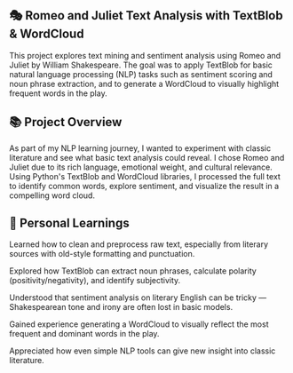 ## 🎭 Romeo and Juliet Text Analysis with TextBlob & WordCloud

This project explores text mining and sentiment analysis using Romeo and Juliet by William Shakespeare. The goal was to apply TextBlob for basic natural language processing (NLP) tasks such as sentiment scoring and noun phrase extraction, and to generate a WordCloud to visually highlight frequent words in the play.

## 📚 Project Overview

As part of my NLP learning journey, I wanted to experiment with classic literature and see what basic text analysis could reveal. I chose Romeo and Juliet due to its rich language, emotional weight, and cultural relevance. Using Python's TextBlob and WordCloud libraries, I processed the full text to identify common words, explore sentiment, and visualize the result in a compelling word cloud.

## 🧠 Personal Learnings

Learned how to clean and preprocess raw text, especially from literary sources with old-style formatting and punctuation.

Explored how TextBlob can extract noun phrases, calculate polarity (positivity/negativity), and identify subjectivity.

Understood that sentiment analysis on literary English can be tricky — Shakespearean tone and irony are often lost in basic models.

Gained experience generating a WordCloud to visually reflect the most frequent and dominant words in the play.

Appreciated how even simple NLP tools can give new insight into classic literature.
